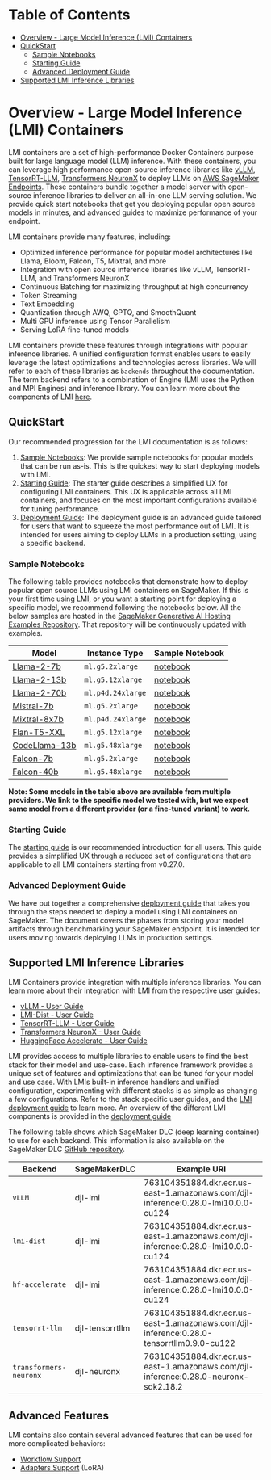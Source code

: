 # Table of Contents

- [Overview - Large Model Inference (LMI) Containers](#overview---large-model-inference-lmi-containers)
- [QuickStart](#quickstart)
  - [Sample Notebooks](#sample-notebooks)
  - [Starting Guide](#starting-guide)
  - [Advanced Deployment Guide](#advanced-deployment-guide)
- [Supported LMI Inference Libraries](#supported-lmi-inference-libraries)

# Overview - Large Model Inference (LMI) Containers

LMI containers are a set of high-performance Docker Containers purpose built for large language model (LLM) inference. 
With these containers, you can leverage high performance open-source inference libraries like [vLLM](https://github.com/vllm-project/vllm), [TensorRT-LLM](https://github.com/NVIDIA/TensorRT-LLM), 
[Transformers NeuronX](https://github.com/aws-neuron/transformers-neuronx) to deploy LLMs on [AWS SageMaker Endpoints](https://docs.aws.amazon.com/sagemaker/latest/dg/realtime-endpoints.html). 
These containers bundle together a model server with open-source inference libraries to deliver an all-in-one LLM serving solution.
We provide quick start notebooks that get you deploying popular open source models in minutes, and advanced guides to maximize performance of your endpoint.

LMI containers provide many features, including:

* Optimized inference performance for popular model architectures like Llama, Bloom, Falcon, T5, Mixtral, and more
* Integration with open source inference libraries like vLLM, TensorRT-LLM, and Transformers NeuronX
* Continuous Batching for maximizing throughput at high concurrency
* Token Streaming
* Text Embedding
* Quantization through AWQ, GPTQ, and SmoothQuant
* Multi GPU inference using Tensor Parallelism
* Serving LoRA fine-tuned models

LMI containers provide these features through integrations with popular inference libraries.
A unified configuration format enables users to easily leverage the latest optimizations and technologies across libraries.
We will refer to each of these libraries as `backends` throughout the documentation. 
The term backend refers to a combination of Engine (LMI uses the Python and MPI Engines) and inference library.
You can learn more about the components of LMI [here](deployment_guide/README.md#components-of-lmi).

## QuickStart

Our recommended progression for the LMI documentation is as follows:

1. [Sample Notebooks](#sample-notebooks): We provide sample notebooks for popular models that can be run as-is. This is the quickest way to start deploying models with LMI.
2. [Starting Guide](#starting-guide): The starter guide describes a simplified UX for configuring LMI containers. This UX is applicable across all LMI containers, and focuses on the most important configurations available for tuning performance.
3. [Deployment Guide](#advanced-deployment-guide): The deployment guide is an advanced guide tailored for users that want to squeeze the most performance out of LMI. It is intended for users aiming to deploy LLMs in a production setting, using a specific backend.

### Sample Notebooks
The following table provides notebooks that demonstrate how to deploy popular open source LLMs using LMI containers on SageMaker.
If this is your first time using LMI, or you want a starting point for deploying a specific model, we recommend following the notebooks below.
All the below samples are hosted in the [SageMaker Generative AI Hosting Examples Repository](https://github.com/aws-samples/sagemaker-genai-hosting-examples).
That repository will be continuously updated with examples.

| Model                                                              | Instance Type     | Sample Notebook                                                                                                                                 |
|--------------------------------------------------------------------|-------------------|-------------------------------------------------------------------------------------------------------------------------------------------------|
| [Llama-2-7b](https://huggingface.co/meta-llama/Llama-2-7b-hf)      | `ml.g5.2xlarge`   | [notebook](https://github.com/aws-samples/sagemaker-genai-hosting-examples/blob/main/Llama2/Llama2-7b/LMI/llama2-7b.ipynb)                      |
| [Llama-2-13b](https://huggingface.co/meta-llama/Llama-2-13b-hf)    | `ml.g5.12xlarge`  | [notebook](https://github.com/aws-samples/sagemaker-genai-hosting-examples/blob/main/Llama2/Llama2-13b/LMI/llama2-13b.ipynb)                    |
| [Llama-2-70b](https://huggingface.co/meta-llama/Llama-2-70b-hf)    | `ml.p4d.24xlarge` | [notebook](https://github.com/aws-samples/sagemaker-genai-hosting-examples/blob/main/Llama2/Llama2-70b/LMI/llama2-70b.ipynb)                    |
| [Mistral-7b](https://huggingface.co/mistralai/Mistral-7B-v0.1)     | `ml.g5.2xlarge`   | [notebook](https://github.com/aws-samples/sagemaker-genai-hosting-examples/blob/main/Mistral/Mistral-7b/LMI/mistral-lmi-sme-dept.ipynb)         |
| [Mixtral-8x7b](https://huggingface.co/mistralai/Mixtral-8x7B-v0.1) | `ml.p4d.24xlarge` | [notebook](https://github.com/aws-samples/sagemaker-genai-hosting-examples/blob/main/Mixtral/Mixtral-8x7b/LMI/mixtral-8x7b-trtllm-deploy.ipynb) |
| [Flan-T5-XXL](https://huggingface.co/google/flan-t5-xxl)           | `ml.g5.12xlarge`  | [notebook](https://github.com/aws-samples/sagemaker-genai-hosting-examples/blob/main/FlanT5/LMI/flant5-xxl.ipynb)                               |
| [CodeLlama-13b](https://huggingface.co/codellama/CodeLlama-34b-hf) | `ml.g5.48xlarge`  | [notebook](https://github.com/aws-samples/sagemaker-genai-hosting-examples/blob/main/CodeLlama/CodeLlama-13b/LMI/codellama-13b.ipynb)           |
| [Falcon-7b](https://huggingface.co/tiiuae/falcon-7b)               | `ml.g5.2xlarge`   | [notebook](https://github.com/aws-samples/sagemaker-genai-hosting-examples/blob/main/Falcon/Falcon-7B/LMI/falcon-7b-trt-llm.ipynb)              |
| [Falcon-40b](https://huggingface.co/tiiuae/falcon-40b)             | `ml.g5.48xlarge`  | [notebook](https://github.com/aws-samples/sagemaker-genai-hosting-examples/blob/main/Falcon/Falcon-40B/LMI/falcon-40b-trt-llm.ipynb)            |

**Note: Some models in the table above are available from multiple providers. 
We link to the specific model we tested with, but we expect same model from a different provider (or a fine-tuned variant) to work.**

### Starting Guide

The [starting guide](user_guides/starting-guide.md) is our recommended introduction for all users. 
This guide provides a simplified UX through a reduced set of configurations that are applicable to all LMI containers starting from v0.27.0. 

### Advanced Deployment Guide

We have put together a comprehensive [deployment guide](deployment_guide/README.md) that takes you through the steps needed to deploy a model using LMI containers on SageMaker.
The document covers the phases from storing your model artifacts through benchmarking your SageMaker endpoint.
It is intended for users moving towards deploying LLMs in production settings.

## Supported LMI Inference Libraries

LMI Containers provide integration with multiple inference libraries.
You can learn more about their integration with LMI from the respective user guides:

* [vLLM - User Guide](user_guides/vllm_user_guide.md)
* [LMI-Dist - User Guide](user_guides/lmi-dist_user_guide.md)
* [TensorRT-LLM - User Guide](user_guides/trt_llm_user_guide.md)
* [Transformers NeuronX - User Guide](user_guides/tnx_user_guide.md)
* [HuggingFace Accelerate - User Guide](user_guides/hf_accelerate.md)

LMI provides access to multiple libraries to enable users to find the best stack for their model and use-case. 
Each inference framework provides a unique set of features and optimizations that can be tuned for your model and use case.
With LMIs built-in inference handlers and unified configuration, experimenting with different stacks is as simple as changing a few configurations.
Refer to the stack specific user guides, and the [LMI deployment guide](deployment_guide/README.md) to learn more.
An overview of the different LMI components is provided in the [deployment guide](deployment_guide/README.md#components-of-lmi)

The following table shows which SageMaker DLC (deep learning container) to use for each backend.
This information is also available on the SageMaker DLC [GitHub repository](https://github.com/aws/deep-learning-containers/blob/master/available_images.md#large-model-inference-containers).

| Backend                | SageMakerDLC    | Example URI                                                                              |
|------------------------|-----------------|------------------------------------------------------------------------------------------|
| `vLLM`                 | djl-lmi         | 763104351884.dkr.ecr.us-east-1.amazonaws.com/djl-inference:0.28.0-lmi10.0.0-cu124        |
| `lmi-dist`             | djl-lmi         | 763104351884.dkr.ecr.us-east-1.amazonaws.com/djl-inference:0.28.0-lmi10.0.0-cu124        |
| `hf-accelerate`        | djl-lmi         | 763104351884.dkr.ecr.us-east-1.amazonaws.com/djl-inference:0.28.0-lmi10.0.0-cu124        |
| `tensorrt-llm`         | djl-tensorrtllm | 763104351884.dkr.ecr.us-east-1.amazonaws.com/djl-inference:0.28.0-tensorrtllm0.9.0-cu122 |
| `transformers-neuronx` | djl-neuronx     | 763104351884.dkr.ecr.us-east-1.amazonaws.com/djl-inference:0.28.0-neuronx-sdk2.18.2      |

## Advanced Features

LMI contains also contain several advanced features that can be used for more complicated behaviors:

- [Workflow Support](../workflows.md)
- [Adapters Support](../adapters.md) (LoRA)
